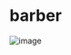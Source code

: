# barber




![image](https://github.com/idkwhom/barber/assets/122513304/c32689ae-fc13-4958-a008-b32ce71af7e7)
